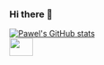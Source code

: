 ### Hi there 👋

[![Pawel's GitHub stats](https://github-readme-stats.vercel.app/api?username=Pawel-Iskra&show_icons=true&theme=merko)](https://github.com/anuraghazra/github-readme-stats)
<br>
<img src= "https://user-images.githubusercontent.com/52103903/145461848-16436bdc-2aa0-44d4-9b8f-bc585f2d835f.png" width="42" height="32">
<!--<img src= "https://user-images.githubusercontent.com/52103903/145464321-38feeaf1-8b4a-4b7c-9008-68815e49469e.png" width="40" height="40">-->




<!--
**Pawel-Iskra/Pawel-Iskra** is a ✨ _special_ ✨ repository because its `README.md` (this file) appears on your GitHub profile.

Here are some ideas to get you started:

- 🔭 I’m currently working on ...
- 🌱 I’m currently learning ...
- 👯 I’m looking to collaborate on ...
- 🤔 I’m looking for help with ...
- 💬 Ask me about ...
- 📫 How to reach me: ...
- 😄 Pronouns: ...
- ⚡ Fun fact: ...
-->
